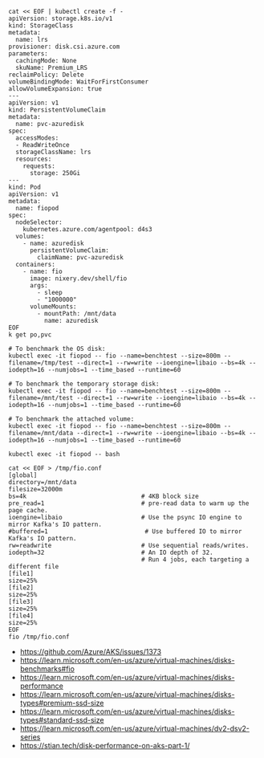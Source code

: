 ```
cat << EOF | kubectl create -f -
apiVersion: storage.k8s.io/v1
kind: StorageClass
metadata:
  name: lrs
provisioner: disk.csi.azure.com
parameters:
  cachingMode: None
  skuName: Premium_LRS
reclaimPolicy: Delete
volumeBindingMode: WaitForFirstConsumer
allowVolumeExpansion: true
---
apiVersion: v1
kind: PersistentVolumeClaim
metadata:
  name: pvc-azuredisk
spec:
  accessModes:
  - ReadWriteOnce
  storageClassName: lrs
  resources:
    requests:
      storage: 250Gi
---
kind: Pod
apiVersion: v1
metadata:
  name: fiopod
spec:
  nodeSelector:
    kubernetes.azure.com/agentpool: d4s3
  volumes:
    - name: azuredisk
      persistentVolumeClaim:
        claimName: pvc-azuredisk
  containers:
    - name: fio
      image: nixery.dev/shell/fio
      args:
        - sleep
        - "1000000"
      volumeMounts:
        - mountPath: /mnt/data
          name: azuredisk
EOF
k get po,pvc
```

```
# To benchmark the OS disk:
kubectl exec -it fiopod -- fio --name=benchtest --size=800m --filename=/tmp/test --direct=1 --rw=write --ioengine=libaio --bs=4k --iodepth=16 --numjobs=1 --time_based --runtime=60

# To benchmark the temporary storage disk:
kubectl exec -it fiopod -- fio --name=benchtest --size=800m --filename=/mnt/test --direct=1 --rw=write --ioengine=libaio --bs=4k --iodepth=16 --numjobs=1 --time_based --runtime=60

# To benchmark the attached volume:
kubectl exec -it fiopod -- fio --name=benchtest --size=800m --filename=/mnt/data --direct=1 --rw=write --ioengine=libaio --bs=4k --iodepth=16 --numjobs=1 --time_based --runtime=60
```

```
kubectl exec -it fiopod -- bash

cat << EOF > /tmp/fio.conf
[global]
directory=/mnt/data
filesize=32000m
bs=4k                                # 4KB block size
pre_read=1                           # pre-read data to warm up the page cache.
ioengine=libaio                      # Use the psync IO engine to mirror Kafka's IO pattern.
#buffered=1                           # Use buffered IO to mirror Kafka's IO pattern.
rw=readwrite                         # Use sequential reads/writes.
iodepth=32                           # An IO depth of 32.
                                     # Run 4 jobs, each targeting a different file
[file1]
size=25%
[file2]
size=25%
[file3]
size=25%
[file4]
size=25%
EOF
fio /tmp/fio.conf
```

- https://github.com/Azure/AKS/issues/1373
- https://learn.microsoft.com/en-us/azure/virtual-machines/disks-benchmarks#fio
- https://learn.microsoft.com/en-us/azure/virtual-machines/disks-performance
- https://learn.microsoft.com/en-us/azure/virtual-machines/disks-types#premium-ssd-size
- https://learn.microsoft.com/en-us/azure/virtual-machines/disks-types#standard-ssd-size
- https://learn.microsoft.com/en-us/azure/virtual-machines/dv2-dsv2-series
- https://stian.tech/disk-performance-on-aks-part-1/
